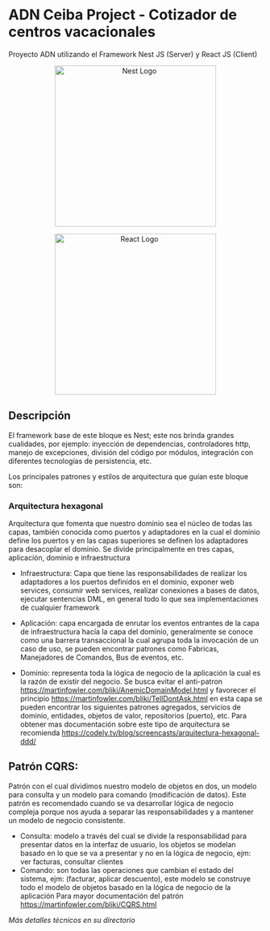 # ADN Ceiba Project - Cotizador de centros vacacionales

Proyecto ADN utilizando el Framework Nest JS (Server) y React JS (Client)

<p align="center">
  <a href="http://nestjs.com/" target="blank"><img src="https://nestjs.com/img/logo_text.svg" width="320" alt="Nest Logo" /></a>
</p>

<p align="center">
  <a href="https://reactjs.org/" target="blank"><img src="https://upload.wikimedia.org/wikipedia/commons/a/a7/React-icon.svg" width="320" alt="React Logo" /></a>
</p>

## Descripción

El framework base de este bloque es Nest; este nos brinda grandes cualidades, por ejemplo: inyección de dependencias, controladores http, manejo de excepciones, división del código por módulos, integración con diferentes tecnologías de persistencia, etc.

Los principales patrones y estilos de arquitectura que guían este bloque son:

### Arquitectura hexagonal

Arquitectura que fomenta que nuestro dominio sea el núcleo de todas las capas, también conocida como puertos y adaptadores en la cual el dominio define los puertos y en las capas superiores se definen los adaptadores para desacoplar el dominio. Se divide principalmente en tres capas, aplicación, dominio e infraestructura

- Infraestructura: Capa que tiene las responsabilidades de realizar los adaptadores a los puertos definidos en el dominio, exponer web services, consumir web services, realizar conexiones a bases de datos, ejecutar sentencias DML, en general todo lo que sea implementaciones de cualquier framework

- Aplicación: capa encargada de enrutar los eventos entrantes de la capa de infraestructura hacía la capa del dominio, generalmente se conoce como una barrera transaccional la cual agrupa toda la invocación de un caso de uso, se pueden encontrar patrones como Fabricas, Manejadores de Comandos, Bus de eventos, etc.

- Dominio: representa toda la lógica de negocio de la aplicación la cual es la razón de existir del negocio. Se busca evitar el anti-patron https://martinfowler.com/bliki/AnemicDomainModel.html y favorecer el principio https://martinfowler.com/bliki/TellDontAsk.html en esta capa se pueden encontrar los siguientes patrones agregados, servicios de dominio, entidades, objetos de valor, repositorios (puerto), etc.
  Para obtener mas documentación sobre este tipo de arquitectura se recomienda https://codely.tv/blog/screencasts/arquitectura-hexagonal-ddd/

## Patrón CQRS:

Patrón con el cual dividimos nuestro modelo de objetos en dos, un modelo para consulta y un modelo para comando (modificación de datos). Este patrón es recomendado cuando se va desarrollar lógica de negocio compleja porque nos ayuda a separar las responsabilidades y a mantener un modelo de negocio consistente.

- Consulta: modelo a través del cual se divide la responsabilidad para presentar datos en la interfaz de usuario, los objetos se modelan basado en lo que se va a presentar y no en la lógica de negocio, ejm: ver facturas, consultar clientes
- Comando: son todas las operaciones que cambian el estado del sistema, ejm: (facturar, aplicar descuento), este modelo se construye todo el modelo de objetos basado en la lógica de negocio de la aplicación
  Para mayor documentación del patrón https://martinfowler.com/bliki/CQRS.html

_Más detalles técnicos en su directorio_
